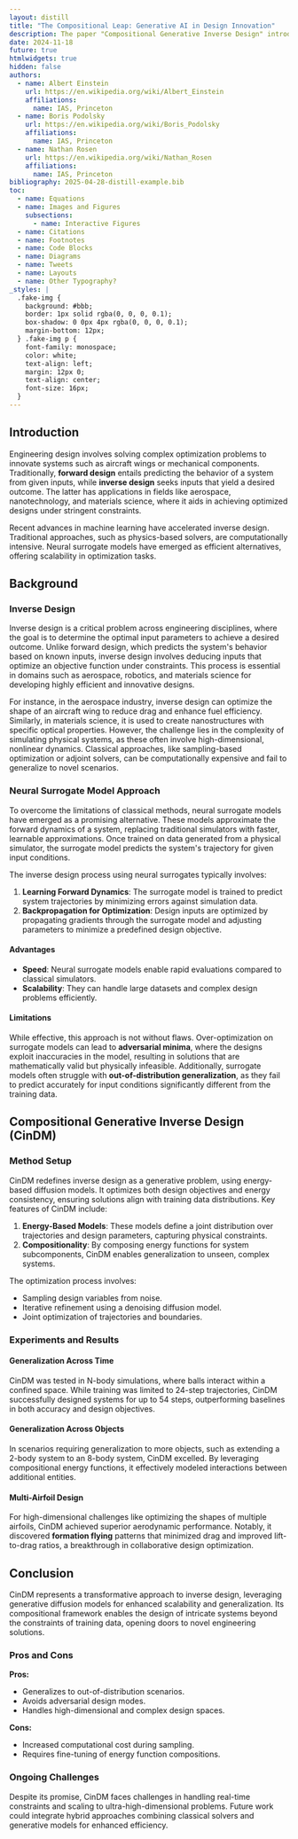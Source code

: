 ```yaml
---
layout: distill
title: "The Compositional Leap: Generative AI in Design Innovation"
description: The paper "Compositional Generative Inverse Design" introduces CinDM, a novel framework for inverse design using diffusion models. By composing generative models for system subcomponents, CinDM achieves superior generalization to complex, out-of-distribution designs. It demonstrates effectiveness in tasks like N-body interactions and multi-airfoil optimization, paving the way for innovative, scalable engineering solutions.
date: 2024-11-18
future: true
htmlwidgets: true
hidden: false
authors:
  - name: Albert Einstein
    url: https://en.wikipedia.org/wiki/Albert_Einstein
    affiliations:
      name: IAS, Princeton
  - name: Boris Podolsky
    url: https://en.wikipedia.org/wiki/Boris_Podolsky
    affiliations:
      name: IAS, Princeton
  - name: Nathan Rosen
    url: https://en.wikipedia.org/wiki/Nathan_Rosen
    affiliations:
      name: IAS, Princeton
bibliography: 2025-04-28-distill-example.bib
toc:
  - name: Equations
  - name: Images and Figures
    subsections:
      - name: Interactive Figures
  - name: Citations
  - name: Footnotes
  - name: Code Blocks
  - name: Diagrams
  - name: Tweets
  - name: Layouts
  - name: Other Typography?
_styles: |
  .fake-img {
    background: #bbb;
    border: 1px solid rgba(0, 0, 0, 0.1);
    box-shadow: 0 0px 4px rgba(0, 0, 0, 0.1);
    margin-bottom: 12px;
  } .fake-img p {
    font-family: monospace;
    color: white;
    text-align: left;
    margin: 12px 0;
    text-align: center;
    font-size: 16px;
  }
---
```

## Introduction

Engineering design involves solving complex optimization problems to innovate systems such as aircraft wings or mechanical components. Traditionally, **forward design** entails predicting the behavior of a system from given inputs, while **inverse design** seeks inputs that yield a desired outcome. The latter has applications in fields like aerospace, nanotechnology, and materials science, where it aids in achieving optimized designs under stringent constraints.

Recent advances in machine learning have accelerated inverse design. Traditional approaches, such as physics-based solvers, are computationally intensive. Neural surrogate models have emerged as efficient alternatives, offering scalability in optimization tasks.

## Background

### Inverse Design

Inverse design is a critical problem across engineering disciplines, where the goal is to determine the optimal input parameters to achieve a desired outcome. Unlike forward design, which predicts the system's behavior based on known inputs, inverse design involves deducing inputs that optimize an objective function under constraints. This process is essential in domains such as aerospace, robotics, and materials science for developing highly efficient and innovative designs.

For instance, in the aerospace industry, inverse design can optimize the shape of an aircraft wing to reduce drag and enhance fuel efficiency. Similarly, in materials science, it is used to create nanostructures with specific optical properties. However, the challenge lies in the complexity of simulating physical systems, as these often involve high-dimensional, nonlinear dynamics. Classical approaches, like sampling-based optimization or adjoint solvers, can be computationally expensive and fail to generalize to novel scenarios.

### Neural Surrogate Model Approach

To overcome the limitations of classical methods, neural surrogate models have emerged as a promising alternative. These models approximate the forward dynamics of a system, replacing traditional simulators with faster, learnable approximations. Once trained on data generated from a physical simulator, the surrogate model predicts the system's trajectory for given input conditions.

The inverse design process using neural surrogates typically involves:

1. **Learning Forward Dynamics**: The surrogate model is trained to predict system trajectories by minimizing errors against simulation data.
2. **Backpropagation for Optimization**: Design inputs are optimized by propagating gradients through the surrogate model and adjusting parameters to minimize a predefined design objective.

#### Advantages

- **Speed**: Neural surrogate models enable rapid evaluations compared to classical simulators.
- **Scalability**: They can handle large datasets and complex design problems efficiently.

#### Limitations

While effective, this approach is not without flaws. Over-optimization on surrogate models can lead to **adversarial minima**, where the designs exploit inaccuracies in the model, resulting in solutions that are mathematically valid but physically infeasible. Additionally, surrogate models often struggle with **out-of-distribution generalization**, as they fail to predict accurately for input conditions significantly different from the training data.

## Compositional Generative Inverse Design (CinDM)

### Method Setup

CinDM redefines inverse design as a generative problem, using energy-based diffusion models. It optimizes both design objectives and energy consistency, ensuring solutions align with training data distributions. Key features of CinDM include:

1. **Energy-Based Models**: These models define a joint distribution over trajectories and design parameters, capturing physical constraints.
2. **Compositionality**: By composing energy functions for system subcomponents, CinDM enables generalization to unseen, complex systems.

The optimization process involves:

- Sampling design variables from noise.
- Iterative refinement using a denoising diffusion model.
- Joint optimization of trajectories and boundaries.

### Experiments and Results

#### Generalization Across Time

CinDM was tested in N-body simulations, where balls interact within a confined space. While training was limited to 24-step trajectories, CinDM successfully designed systems for up to 54 steps, outperforming baselines in both accuracy and design objectives.

#### Generalization Across Objects

In scenarios requiring generalization to more objects, such as extending a 2-body system to an 8-body system, CinDM excelled. By leveraging compositional energy functions, it effectively modeled interactions between additional entities.

#### Multi-Airfoil Design

For high-dimensional challenges like optimizing the shapes of multiple airfoils, CinDM achieved superior aerodynamic performance. Notably, it discovered **formation flying** patterns that minimized drag and improved lift-to-drag ratios, a breakthrough in collaborative design optimization.


## Conclusion

CinDM represents a transformative approach to inverse design, leveraging generative diffusion models for enhanced scalability and generalization. Its compositional framework enables the design of intricate systems beyond the constraints of training data, opening doors to novel engineering solutions.

### Pros and Cons

**Pros:**

- Generalizes to out-of-distribution scenarios.
- Avoids adversarial design modes.
- Handles high-dimensional and complex design spaces.

**Cons:**

- Increased computational cost during sampling.
- Requires fine-tuning of energy function compositions.

### Ongoing Challenges

Despite its promise, CinDM faces challenges in handling real-time constraints and scaling to ultra-high-dimensional problems. Future work could integrate hybrid approaches combining classical solvers and generative models for enhanced efficiency.